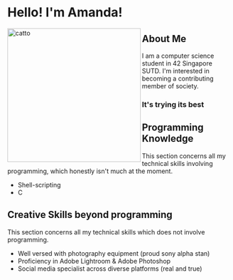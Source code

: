 # Hello! I'm Amanda!

<a href="https://i.kym-cdn.com/entries/icons/facebook/000/034/772/Untitled-1.jpg">
  <img src="https://i.kym-cdn.com/entries/icons/facebook/000/034/772/Untitled-1.jpg" alt="catto" width="300" align="left">
</a>

## About Me
I am a computer science student in 42 Singapore SUTD. 
I'm interested in becoming a contributing member of society.



### It's trying its best



## Programming Knowledge

This section concerns all my technical skills involving programming, which honestly isn't much at the moment.
- Shell-scripting
- C

## Creative Skills beyond programming

This section concerns all my technical skills which does not involve programming. 

- Well versed with photography equipment (proud sony alpha stan)
- Proficiency in Adobe Lightroom & Adobe Photoshop
- Social media specialist across diverse platforms (real and true)



<!--
**tibytinneh/tibytinneh** is a ✨ _special_ ✨ repository because its `README.md` (this file) appears on your GitHub profile.

Here are some ideas to get you started:

- 🔭 I’m currently working on ...
- 🌱 I’m currently learning ...
- 👯 I’m looking to collaborate on ...
- 🤔 I’m looking for help with ...
- 💬 Ask me about ...
- 📫 How to reach me: ...
- 😄 Pronouns: ...
- ⚡ Fun fact: ...
-->
